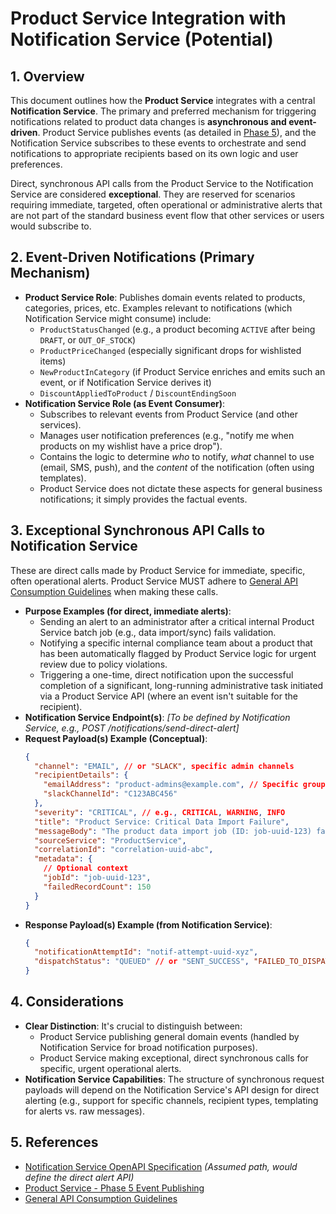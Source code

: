 # Product Service Integration with Notification Service (Potential)

## 1. Overview

This document outlines how the **Product Service** integrates with a central **Notification Service**. The primary and preferred mechanism for triggering notifications related to product data changes is **asynchronous and event-driven**. Product Service publishes events (as detailed in [Phase 5](../../05-event-publishing/)), and the Notification Service subscribes to these events to orchestrate and send notifications to appropriate recipients based on its own logic and user preferences.

Direct, synchronous API calls from the Product Service to the Notification Service are considered **exceptional**. They are reserved for scenarios requiring immediate, targeted, often operational or administrative alerts that are not part of the standard business event flow that other services or users would subscribe to.

## 2. Event-Driven Notifications (Primary Mechanism)

- **Product Service Role**: Publishes domain events related to products, categories, prices, etc. Examples relevant to notifications (which Notification Service might consume) include:
  - `ProductStatusChanged` (e.g., a product becoming `ACTIVE` after being `DRAFT`, or `OUT_OF_STOCK`)
  - `ProductPriceChanged` (especially significant drops for wishlisted items)
  - `NewProductInCategory` (if Product Service enriches and emits such an event, or if Notification Service derives it)
  - `DiscountAppliedToProduct` / `DiscountEndingSoon`
- **Notification Service Role (as Event Consumer)**:
  - Subscribes to relevant events from Product Service (and other services).
  - Manages user notification preferences (e.g., "notify me when products on my wishlist have a price drop").
  - Contains the logic to determine _who_ to notify, _what_ channel to use (email, SMS, push), and the _content_ of the notification (often using templates).
  - Product Service does not dictate these aspects for general business notifications; it simply provides the factual events.

## 3. Exceptional Synchronous API Calls to Notification Service

These are direct calls made by Product Service for immediate, specific, often operational alerts. Product Service MUST adhere to [General API Consumption Guidelines](./07-general-api-consumption-guidelines.md) when making these calls.

- **Purpose Examples (for direct, immediate alerts)**:
  - Sending an alert to an administrator after a critical internal Product Service batch job (e.g., data import/sync) fails validation.
  - Notifying a specific internal compliance team about a product that has been automatically flagged by Product Service logic for urgent review due to policy violations.
  - Triggering a one-time, direct notification upon the successful completion of a significant, long-running administrative task initiated via a Product Service API (where an event isn't suitable for the recipient).
- **Notification Service Endpoint(s)**: _[To be defined by Notification Service, e.g., POST /notifications/send-direct-alert]_
- **Request Payload(s) Example (Conceptual)**:
  ```json
  {
    "channel": "EMAIL", // or "SLACK", specific admin channels
    "recipientDetails": {
      "emailAddress": "product-admins@example.com", // Specific group or role
      "slackChannelId": "C123ABC456"
    },
    "severity": "CRITICAL", // e.g., CRITICAL, WARNING, INFO
    "title": "Product Service: Critical Data Import Failure",
    "messageBody": "The product data import job (ID: job-uuid-123) failed at {timestamp}. Reason: {failure_reason}. Please investigate immediately. Link to logs: {...}",
    "sourceService": "ProductService",
    "correlationId": "correlation-uuid-abc",
    "metadata": {
      // Optional context
      "jobId": "job-uuid-123",
      "failedRecordCount": 150
    }
  }
  ```
- **Response Payload(s) Example (from Notification Service)**:
  ```json
  {
    "notificationAttemptId": "notif-attempt-uuid-xyz",
    "dispatchStatus": "QUEUED" // or "SENT_SUCCESS", "FAILED_TO_DISPATCH"
  }
  ```

## 4. Considerations

- **Clear Distinction**: It's crucial to distinguish between:
  - Product Service publishing general domain events (handled by Notification Service for broad notification purposes).
  - Product Service making exceptional, direct synchronous calls for specific, urgent operational alerts.
- **Notification Service Capabilities**: The structure of synchronous request payloads will depend on the Notification Service's API design for direct alerting (e.g., support for specific channels, recipient types, templating for alerts vs. raw messages).

## 5. References

- [Notification Service OpenAPI Specification](../../../notification-service/openapi/notification-service.yaml) _(Assumed path, would define the direct alert API)_
- [Product Service - Phase 5 Event Publishing](../../05-event-publishing/)
- [General API Consumption Guidelines](./07-general-api-consumption-guidelines.md)
